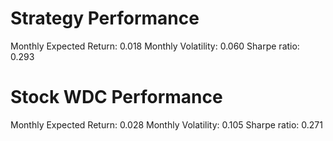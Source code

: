 # Strategy Performance
Monthly Expected Return: 0.018
Monthly Volatility: 0.060
Sharpe ratio: 0.293
# Stock WDC Performance
Monthly Expected Return: 0.028
Monthly Volatility: 0.105
Sharpe ratio: 0.271
